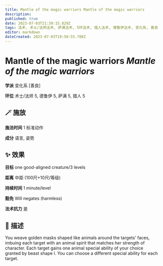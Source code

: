 ```yaml
---
title: Mantle of the magic warriors Mantle of the magic warriors
description: 
published: true
date: 2023-07-03T21:39:15.829Z
tags: 法术, 术士/法师法术, 萨满法术, 5环法术, 猎人法术, 德鲁伊法术, 变化系, 善良
editor: markdown
dateCreated: 2023-07-03T19:50:55.708Z
---
```


# **Mantle of the magic warriors** *Mantle of the magic warriors*

**学派** 变化系 \[善良\] 

**环位** 术士/法师 5, 德鲁伊 5, 萨满 5, 猎人 5

## 🪄 施放

**施法时间** 1 标准动作

**成分** 语言, 姿势

## ✨ 效果 

**目标** one good-aligned creature/3 levels 

**距离** 中距 (100尺+10尺/等级)  

**持续时间** 1 minute/level 

**豁免** Will negates (harmless)

**法术抗力** 是

## 📖 描述

You weave golden masks shaped like animals around the targets' faces, imbuing each target with an animal spirit that matches her strength of character. Each target gains one animal special ability of your choice granted by beast shape I. You can choose a different special ability for each target.
    